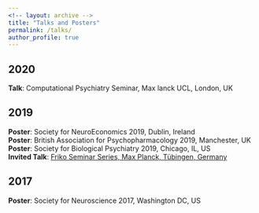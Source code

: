 ```yaml
---
<!-- layout: archive -->
title: "Talks and Posters"
permalink: /talks/
author_profile: true
---
```


## 2020

<strong> Talk</strong>: Computational Psychiatry Seminar, Max lanck UCL, London, UK <br>

## 2019

<strong>Poster</strong>: Society for NeuroEconomics 2019, Dublin, Ireland <br>
<strong>Poster</strong>: British Association for Psychopharmacology 2019, Manchester, UK <br>
<strong>Poster</strong>: Society for Biological Psychiatry 2019, Chicago, IL, US <br>
<strong>Invited Talk</strong>: [Friko Seminar Series, Max Planck, Tübingen, Germany](http://seowxft.github.io/talks/2019-04-12-A-dimensional-approach-to-psychiatry) <br>

## 2017

<strong>Poster</strong>: Society for Neuroscience 2017, Washington DC, US
